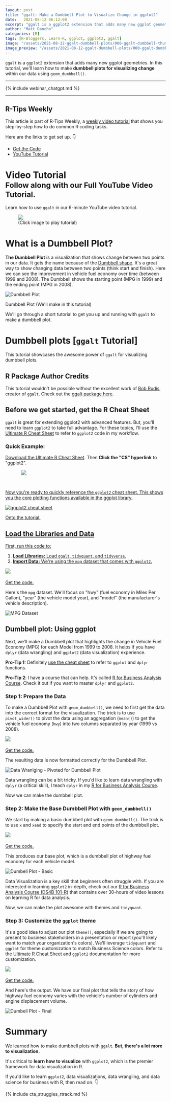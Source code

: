 ```yaml
---
layout: post
title: "ggalt: Make a Dumbbell Plot to Visualize Change in ggplot2"
date:   2021-08-12 06:12:00
excerpt: "ggalt is a ggplot2 extension that adds many new ggplot geometries. In this tutorial, we'll learn how to make dumbbell plots for visualizing change within our data using geom_dumbbell()."
author: "Matt Dancho"
categories: [R]
tags: [R-Bloggers, Learn-R, ggplot, ggplot2, ggalt]
image: "/assets/2021-08-12-ggalt-dumbbell-plots/000-ggalt-dumbbell-thumb.jpg"
image_preview: "/assets/2021-08-12-ggalt-dumbbell-plots/000-ggalt-dumbbell-thumb.jpg"
---
```


`ggalt` is a `ggplot2` extension that adds many new ggplot geometries. In this tutorial, we'll learn how to make __dumbbell plots for visualizing change__ within our data using `geom_dumbbell()`. 


---

{% include webinar_chatgpt.md %}

---

## R-Tips Weekly

This article is part of R-Tips Weekly, a <a href="https://learn.business-science.io/r-tips-newsletter">weekly video tutorial</a> that shows you step-by-step how to do common R coding tasks.

<p>Here are the links to get set up. 👇</p>

<ul>
    <li><a href="https://learn.business-science.io/r-tips-newsletter" target='_blank'>Get the Code</a></li>
    <li><a href="https://youtu.be/USNOB-5ou8k" target='_blank'>YouTube Tutorial</a></li> 
</ul>


# Video Tutorial<br><small>Follow along with our Full YouTube Video Tutorial.</small>

Learn how to use `ggalt` in our 6-minute YouTube video tutorial. 

<figure class="text-center">
    <a href="https://youtu.be/USNOB-5ou8k" target="_blank">
    <img src="/assets/2021-08-12-ggalt-dumbbell-plots/000-ggalt-dumbbell-thumb.jpg" style='max-width:100%;'> </a>
  <figcaption>(Click image to play tutorial)</figcaption>
</figure>



# What is a Dumbbell Plot?

__The Dumbbell Plot__ is a visualization that shows change between two points in our data. It gets the name because of the [Dumbbell shape](https://en.wikipedia.org/wiki/Dumbbell). It's a great way to show changing data between two points (think start and finish). Here we can see the improvement in vehicle fuel economy over time (between 1999 and 2008). The Dumbbell shows the starting point (MPG in 1999) and the ending point (MPG in 2008).

<img src="/assets/2021-08-12-ggalt-dumbbell-plots/dumbbell_plot.jpg" alt = "Dumbbell Plot">

<p class="date text-center">Dumbbell Plot (We'll make in this tutorial)</p>

We'll go through a short tutorial to get you up and running with `ggalt` to make a dumbbell plot. 

# Dumbbell plots [`ggalt` Tutorial]

This tutorial showcases the awesome power of `ggalt` for visualizing dumbbell plots. 

## R Package Author Credits

This tutorial wouldn't be possible without the excellent work of [Bob Rudis](https://twitter.com/hrbrmstr), creator of `ggalt`. Check out the [ggalt package here](https://yonicd.github.io/ggalt/index.html).

## Before we get started, get the R Cheat Sheet

`ggalt` is great for extending ggplot2 with advanced features. But, you'll need to learn `ggplot2` to take full advantage. For these topics, I'll use the [Ultimate R Cheat Sheet](https://www.business-science.io/r-cheatsheet.html) to refer to `ggplot2` code in my workflow.

### Quick Example:

[Download the Ultimate R Cheat Sheet](https://www.business-science.io/r-cheatsheet.html). Then __Click the "CS" hyperlink__ to "ggplot2".

<a href="https://www.business-science.io/r-cheatsheet.html"> <img src="/assets/2021-08-12-ggalt-dumbbell-plots/ultimate_r_cheatsheet_ggplot2.jpg" style='max-width:80%;display:block;margin:auto;'>

<br>

Now you're ready to quickly reference the `ggplot2` cheat sheet. This shows you the core plotting functions available in the ggplot library. 

![ggplot2 cheat sheet](/assets/2021-08-12-ggalt-dumbbell-plots/ggplot2_cheatsheet.jpg)


Onto the tutorial. 

## Load the Libraries and Data

First, run this code to:

1. __Load Libraries:__ Load `ggalt`, `tidyquant`, and `tidyverse`. 
2. __Import Data:__ We're using the `mpg` dataset that comes with `ggplot2`. 

<img src="/assets/2021-08-12-ggalt-dumbbell-plots/00_libraries.jpg" style='max-width:100%;margin-bottom:5px;'>
<p class='text-center date'> 
  <a href='https://learn.business-science.io/r-tips-newsletter' target ='_blank'>Get the code.</a>
</p>

Here's the `mpg` dataset. We'll focus on "hwy" (fuel economy in Miles Per Gallon), "year" (the vehicle model year), and "model" (the manufacturer's vehicle description).

![MPG Dataset](/assets/2021-08-12-ggalt-dumbbell-plots/00_data.jpg)

## Dumbbell plot: Using ggplot

Next, we'll make a Dumbbell plot that highlights the change in Vehicle Fuel Economy (MPG) for each Model from 1999 to 2008. It helps if you have `dplyr` (data wrangling) and `ggplot2` (data visualization) experience. 

__Pro-Tip 1:__ Definitely [use the cheat sheet](https://www.business-science.io/r-cheatsheet.html) to refer to `ggplot` and `dplyr` functions. 

__Pro-Tip 2__: I have a course that can help. It's called [R for Business Analysis Course](https://university.business-science.io/p/ds4b-101-r-business-analysis-r). Check it out if you want to master `dplyr` and `ggplot2`. 

### Step 1: Prepare the Data

To make a Dumbbell Plot with `geom_dumbbell()`, we need to first get the data into the correct format for the visualization. The trick is to use `pivot_wider()` to pivot the data using an aggregation (`mean()`) to get the vehicle fuel economy (`hwy`) into two columns separated by year (1999 vs 2008).   

<img src="/assets/2021-08-12-ggalt-dumbbell-plots/01_data_wrangling_dplyr.jpg" style='max-width:100%;margin-bottom:5px;'>
<p class='text-center date'> 
  <a href='https://learn.business-science.io/r-tips-newsletter' target ='_blank'>Get the code.</a>
</p>


The resulting data is now formatted correctly for the Dumbbell Plot. 

![Data Wranlging - Pivoted for Dumbbell Plot](/assets/2021-08-12-ggalt-dumbbell-plots/01_output.jpg)

Data wrangling can be a bit tricky. If you'd like to learn data wrangling with `dplyr` (a critical skill), I teach `dplyr` in my [R for Business Analysis Course](https://university.business-science.io/p/ds4b-101-r-business-analysis-r).

Now we can make the dumbbell plot. 

### Step 2: Make the Base Dumbbell Plot with `geom_dumbbell()`


We start by making a basic dumbbell plot with `geom_dumbbell()`. The trick is to use `x` and `xend` to specify the start and end points of the dumbbell plot. 

<img src="/assets/2021-08-12-ggalt-dumbbell-plots/02_ggplot_dumbell.jpg" style='max-width:100%;margin-bottom:5px;'>
<p class='text-center date'> 
  <a href='https://learn.business-science.io/r-tips-newsletter' target ='_blank'>Get the code.</a>
</p>

This produces our base plot, which is a dumbbell plot of highway fuel economy for each vehicle model.

![Dumbell Plot - Basic](/assets/2021-08-12-ggalt-dumbbell-plots/02_output.jpg)

Data Visualization is a key skill that beginners often struggle with. If you are interested in learning `ggplot2` in-depth, check out our [R for Business Analysis Course (DS4B 101-R)](https://university.business-science.io/p/ds4b-101-r-business-analysis-r) that contains over 30-hours of video lessons on learning R for data analysis.

Now, we can make the plot awesome with themes and `tidyquant`. 

### Step 3: Customize the `ggplot` theme

It's a good idea to adjust our plot `theme()`, especially if we are going to present to business stakeholders in a presentation or report (you'll likely want to match your organization's colors). We'll leverage `tidyquant` and `ggplot` for theme customization to match Business Science colors. Refer to the [Ultimate R Cheat Sheet](https://www.business-science.io/r-cheatsheet.html) and `ggplot2` documentation for more customization.

<img src="/assets/2021-08-12-ggalt-dumbbell-plots/03_adjust_theme.jpg" style='max-width:100%;margin-bottom:5px;'>
<p class='text-center date'> 
  <a href='https://learn.business-science.io/r-tips-newsletter' target ='_blank'>Get the code.</a>
</p>

And here's the output. We have our final plot that tells the story of how highway fuel economy varies with the vehicle's number of cylinders and engine displacement volume. 

![Dumbell Plot - Final](/assets/2021-08-12-ggalt-dumbbell-plots/03_plot_output.jpg)



# Summary

We learned how to make dumbbell plots with `ggalt`. __But, there's a lot more to visualization.__ 

It's critical to __learn how to visualize__ with `ggplot2`, which is the premier framework for data visualization in R. 

If you'd like to learn `ggplot2`, data visualizations, data wrangling, and data science for business with R, then read on. 👇



{% include cta_struggles_rtrack.md %}
